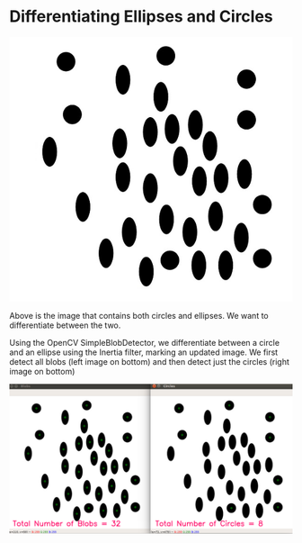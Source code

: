 # Differentiating Ellipses and Circles
![Shapes to ID](https://github.com/kedaraman/DeepLearningComputerVisionUdemy/blob/master/CountingCirclesAndEllipses/blobs.jpg)

Above is the image that contains both circles and ellipses. We want to differentiate between the two.

Using the OpenCV SimpleBlobDetector, we differentiate between a circle and an ellipse using the Inertia filter, marking an updated image. We first detect all blobs (left image on bottom) and then detect just the circles (right image on bottom)

![Demo of Circle and Ellipse Counting](https://github.com/kedaraman/DeepLearningComputerVisionUdemy/blob/master/CountingCirclesAndEllipses/Demo.PNG)

